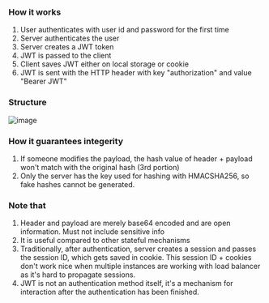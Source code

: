 ### How it works
1) User authenticates with user id and password for the first time
2) Server authenticates the user
3) Server creates a JWT token
4) JWT is passed to the client
5) Client saves JWT either on local storage or cookie
6) JWT is sent with the HTTP header with key "authorization" and value "Bearer JWT"


### Structure
![image](https://user-images.githubusercontent.com/44560576/182671240-4ff1f104-f0db-4767-b664-e9048d00517a.png)


### How it guarantees integerity
1) If someone modifies the payload, the hash value of header + payload won't match with the original hash (3rd portion)
2) Only the server has the key used for hashing with HMACSHA256, so fake hashes cannot be generated.


### Note that
1) Header and payload are merely base64 encoded and are open information. Must not include sensitive info
2) It is useful compared to other stateful mechanisms 
3) Traditionally, after authentication, server creates a session and passes the session ID, which gets saved in cookie. This session ID + cookies don't work nice when multiple instances are working with load balancer as it's hard to propagate sessions.
4) JWT is not an authentication method itself, it's a mechanism for interaction after the authentication has been finished.
